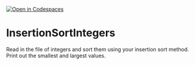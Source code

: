 [![Open in Codespaces](https://classroom.github.com/assets/launch-codespace-2972f46106e565e64193e422d61a12cf1da4916b45550586e14ef0a7c637dd04.svg)](https://classroom.github.com/open-in-codespaces?assignment_repo_id=15666945)
# InsertionSortIntegers
Read in the file of integers and sort them using your insertion sort method. Print out the smallest and largest values.
